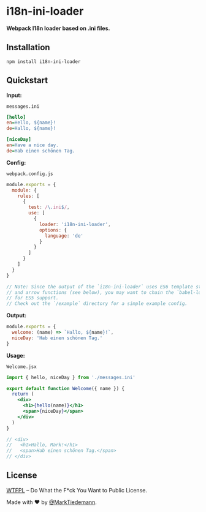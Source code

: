 # i18n-ini-loader

**Webpack I18n loader based on .ini files.**

## Installation

```
npm install i18n-ini-loader
```

## Quickstart

**Input:**

`messages.ini`
```ini
[hello]
en=Hello, ${name}!
de=Hallo, ${name}!

[niceDay]
en=Have a nice day.
de=Hab einen schönen Tag.
```

**Config:**

`webpack.config.js`
```js
module.exports = {
  module: {
    rules: [
      {
        test: /\.ini$/,
        use: [
          {
            loader: 'i18n-ini-loader',
            options: {
              language: 'de'
            }
          }
        ]
      }
    ]
  }
}

// Note: Since the output of the `i18n-ini-loader` uses ES6 template strings
// and arrow functions (see below), you may want to chain the `babel-loader`
// for ES5 support.
// Check out the `/example` directory for a simple example config.
```

**Output:**

```js
module.exports = {
  welcome: (name) => `Hallo, ${name}!`,
  niceDay: 'Hab einen schönen Tag.'
}
```

**Usage:**

`Welcome.jsx`
```jsx
import { hello, niceDay } from './messages.ini'

export default function Welcome({ name }) {
  return (
    <div>
      <h1>{hello(name)}</h1>
      <span>{niceDay}</span>
    </div>
  )
}

// <div>
//   <h1>Hallo, Mark!</h1>
//   <span>Hab einen schönen Tag.</span>
// </div>
```

## License

[WTFPL](http://www.wtfpl.net/) – Do What the F*ck You Want to Public License.

Made with :heart: by [@MarkTiedemann](https://twitter.com/MarkTiedemannDE).